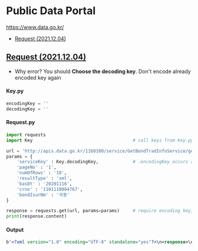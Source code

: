# Public Data Portal

https://www.data.go.kr/


- [Request (2021.12.04)](/PublicDataPortal#request-20211204)


## [Request (2021.12.04)](/PublicDataPortal#public-data-portal)

- Why error? You should **Choose the decoding key**. Don't encode already encoded key again

#### Key.py
```python
encodingKey = ''
decodingKey = ''
```

#### Request.py
```python
import requests
import Key                                      # call keys from Key.py

url = 'http://apis.data.go.kr/1160100/service/GetBondTradInfoService/getIssuIssuItemStat'
params = {
    'serviceKey' : Key.decodingKey,             # .encodingKey occurs an error; SERVICE_KEY_IS_NOT_REGISTERED_ERROR
    'pageNo' : '1',
    'numOfRows' : '10',
    'resultType' : 'xml',
    'basDt' : '20201116',
    'crno' : '1101110084767',
    'bondIsurNm' : '국동'
}

response = requests.get(url, params=params)     # require encoding key, not decoding key
print(response.content)
```

#### Output
```xml
b'<?xml version="1.0" encoding="UTF-8" standalone="yes"?>\n<response>\n    <header>\n        <resultCode>00</resultCode>\n        <resultMsg>NORMAL SERVICE.</resultMsg>\n    </header>\n    <body>\n        <numOfRows>10</numOfRows>\n        <pageNo>1</pageNo>\n        <totalCount>0</totalCount>\n        <items/>\n    </body>\n</response>\n'
```